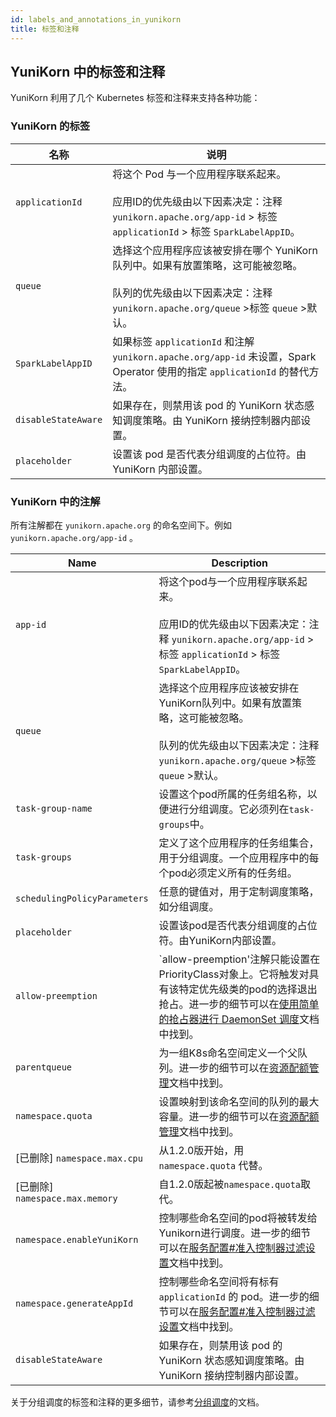 ```yaml
---
id: labels_and_annotations_in_yunikorn
title: 标签和注释
---
```

<!--
Licensed to the Apache Software Foundation (ASF) under one
or more contributor license agreements.  See the NOTICE file
distributed with this work for additional information
regarding copyright ownership.  The ASF licenses this file
to you under the Apache License, Version 2.0 (the
"License"); you may not use this file except in compliance
with the License.  You may obtain a copy of the License at

  http://www.apache.org/licenses/LICENSE-2.0

Unless required by applicable law or agreed to in writing,
software distributed under the License is distributed on an
"AS IS" BASIS, WITHOUT WARRANTIES OR CONDITIONS OF ANY
KIND, either express or implied.  See the License for the
specific language governing permissions and limitations
under the License.
-->

## YuniKorn 中的标签和注释
YuniKorn 利用了几个 Kubernetes 标签和注释来支持各种功能：

### YuniKorn 的标签
|        名称          |          说明                 |
| ------------------- | ---------------------------- |
| `applicationId`     | 将这个 Pod 与一个应用程序联系起来。<br/><br/>应用ID的优先级由以下因素决定：注释 `yunikorn.apache.org/app-id` > 标签 `applicationId` > 标签 `SparkLabelAppID`。|
| `queue`             | 选择这个应用程序应该被安排在哪个 YuniKorn 队列中。如果有放置策略，这可能被忽略。<br/><br/>队列的优先级由以下因素决定：注释 `yunikorn.apache.org/queue` >标签 `queue` >默认。|
| `SparkLabelAppID `  | 如果标签 `applicationId` 和注解 `yunikorn.apache.org/app-id` 未设置，Spark Operator 使用的指定 `applicationId` 的替代方法。|
| `disableStateAware` | 如果存在，则禁用该 pod 的 YuniKorn 状态感知调度策略。由 YuniKorn 接纳控制器内部设置。|
| `placeholder`       | 设置该 pod 是否代表分组调度的占位符。由 YuniKorn 内部设置。|

### YuniKorn 中的注解
所有注解都在 `yunikorn.apache.org` 的命名空间下。例如 `yunikorn.apache.org/app-id` 。

|                Name            |     Description    |
| ------------------------------ | ------------------ |
|             `app-id`           | 将这个pod与一个应用程序联系起来。<br/><br/>应用ID的优先级由以下因素决定：注释 `yunikorn.apache.org/app-id` > 标签 `applicationId` > 标签 `SparkLabelAppID`。|
|            `queue`            | 选择这个应用程序应该被安排在YuniKorn队列中。如果有放置策略，这可能被忽略。<br/><br/>队列的优先级由以下因素决定：注释 `yunikorn.apache.org/queue` >标签 `queue` >默认。|
|       `task-group-name`       | 设置这个pod所属的任务组名称，以便进行分组调度。它必须列在`task-groups`中。|
|         `task-groups`         | 定义了这个应用程序的任务组集合，用于分组调度。一个应用程序中的每个pod必须定义所有的任务组。|
| `schedulingPolicyParameters`  | 任意的键值对，用于定制调度策略，如分组调度。 |
|         `placeholder`         | 设置该pod是否代表分组调度的占位符。由YuniKorn内部设置。 |
|       `allow-preemption`      | `allow-preemption'注解只能设置在PriorityClass对象上。它将触发对具有该特定优先级类的pod的选择退出抢占。进一步的细节可以在[使用简单的抢占器进行 DaemonSet 调度](../design/simple_preemptor)文档中找到。 |
|        `parentqueue`          | 为一组K8s命名空间定义一个父队列。进一步的细节可以在[资源配额管理](resource_quota_management#命名空间的父队列映射)文档中找到。 |
| `namespace.quota` | 设置映射到该命名空间的队列的最大容量。进一步的细节可以在[资源配额管理](resource_quota_management#命名空间配额)文档中找到。 |
| [已删除] `namespace.max.cpu`  | 从1.2.0版开始，用 `namespace.quota` 代替。 |
| [已删除] `namespace.max.memory` | 自1.2.0版起被`namespace.quota`取代。 |
| `namespace.enableYuniKorn` | 控制哪些命名空间的pod将被转发给Yunikorn进行调度。进一步的细节可以在[服务配置#准入控制器过滤设置](service_config#准入控制器过滤设置)文档中找到。 |
| `namespace.generateAppId`  | 控制哪些命名空间将有标有 `applicationId` 的 pod。进一步的细节可以在[服务配置#准入控制器过滤设置](service_config#准入控制器过滤设置)文档中找到。 |
| `disableStateAware` | 如果存在，则禁用该 pod 的 YuniKorn 状态感知调度策略。由 YuniKorn 接纳控制器内部设置。|

关于分组调度的标签和注释的更多细节，请参考[分组调度](../user_guide/gang_scheduling.md)的文档。
